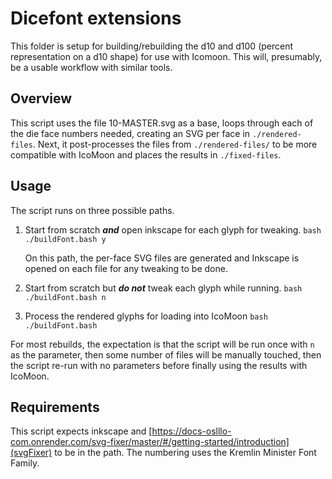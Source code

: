 # Dicefont extensions

This folder is setup for building/rebuilding the d10 and d100 (percent representation on a d10 shape) for use with Icomoon. This will, presumably, be a usable workflow with similar tools.

## Overview

This script uses the file 10-MASTER.svg as a base, loops through each of the die face numbers needed, creating an SVG per face in `./rendered-files`. Next, it post-processes the files from `./rendered-files/` to be more compatible with IcoMoon and places the results in `./fixed-files`.

## Usage

The script runs on three possible paths.

1. Start from scratch ***and*** open inkscape for each glyph for tweaking.
	`bash ./buildFont.bash y`

	On this path, the per-face SVG files are generated and Inkscape is opened on each file for any tweaking to be done.

2. Start from scratch but ***do not*** tweak each glyph while running.
	`bash ./buildFont.bash n`

3. Process the rendered glyphs for loading into IcoMoon
	`bash ./buildFont.bash`

For most rebuilds, the expectation is that the script will be run once with `n` as the parameter, then some number of files will be manually touched, then the script re-run with no parameters before finally using the results with IcoMoon.

## Requirements

This script expects inkscape and [https://docs-oslllo-com.onrender.com/svg-fixer/master/#/getting-started/introduction](svgFixer) to be in the path. The numbering uses the Kremlin Minister Font Family.